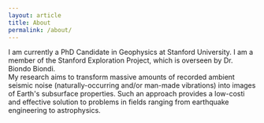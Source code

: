 ```yaml
---
layout: article
title: About
permalink: /about/
---
```


<html>
  <head>
    <title>About</title>
  </head>
  <body>
   I am currently a PhD Candidate in Geophysics at Stanford University. I am
   a member of the Stanford Exploration Project, which is overseen by Dr. Biondo
   Biondi.
   <br />
   My research aims to transform massive amounts of recorded ambient seismic 
   noise (naturally-occurring and/or man-made vibrations) into images of Earth's
   subsurface properties. Such an approach provides a low-costi and effective 
   solution to problems in fields ranging from earthquake engineering to
   astrophysics.
  </body>
</html>

